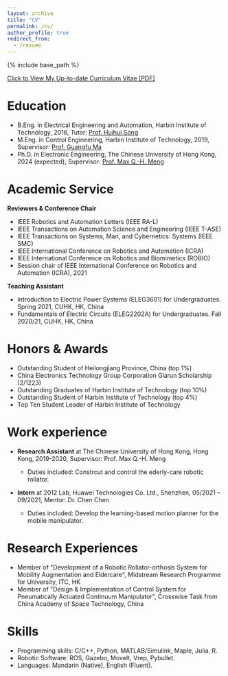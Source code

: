 ```yaml
---
layout: archive
title: "CV"
permalink: /cv/
author_profile: true
redirect_from:
  - /resume
---
```


{% include base_path %}

[Click to View My Up-to-date Curriculum Vitae [PDF]](/files/cv.pdf) 

Education
======
* B.Eng. in Electrical Engineering and Automation, Harbin Institute of Technology, 2016, Tutor: [Prof. Huihui Song](http://homepage.hit.edu.cn/HuihuiSong)
* M.Eng. in Control Engineering, Harbin Institute of Technology, 2019, Supervisor: [Prof. Guangfu Ma](http://homepage.hit.edu.cn/maguangfu)
* Ph.D. in Electronic Engineering, The Chinese University of Hong Kong, 2024 (expected), Supervisor: [Prof. Max Q.-H. Meng](https://www.ee.cuhk.edu.hk/~qhmeng/)

Academic Service
======
**Reviewers & Conference Chair**
- IEEE Robotics and Automation Letters (IEEE RA-L)
- IEEE Transactions on Automation Science and Engineering (IEEE T-ASE)
- IEEE Transactions on Systems, Man, and Cybernetics: Systems (IEEE SMC)
- IEEE International Conference on Robotics and Automation (ICRA)
- IEEE International Conference on Robotics and Biomimetics (ROBIO)
- Session chair of IEEE International Conference on Robotics and Automation (ICRA), 2021

**Teaching Assistant**
- Introduction to Electric Power Systems (ELEG3601) for Undergraduates. Spring 2021, CUHK, HK, China
- Fundamentals of Electric Circuits (ELEG2202A) for Undergraduates. Fall 2020/21, CUHK, HK, China

Honors & Awards
======
- Outstanding Student of Heilongjiang Province, China (top 1%)
- China Electronics Technology Group Corporation Glarun Scholarship (2/1223)
- Outstanding Graduates of Harbin Institute of Technology (top 10%)
- Outstanding Student of Harbin Institute of Technology (top 4%)
- Top Ten Student Leader of Harbin Institute of Technology


Work experience
======
* **Research Assistant** at The Chinese University of Hong Kong, Hong Kong, 2019-2020, Supervisor: Prof. Max Q.-H. Meng
  * Duties included: Constrcut and control the ederly-care robotic rollator. 

* **Intern** at 2012 Lab, Huawei Technologies Co. Ltd., Shenzhen, 05/2021 – 09/2021, Mentor: Dr. Chen Chen
  * Duties included: Develop the learning-based motion planner for the mobile manipulator. 
 
 
Research Experiences
=======
- Member of "Development of a Robotic Rollator-orthosis System for Mobility Augmentation and Eldercare", Midstream Research Programme for University, ITC, HK 
- Member of "Design & Implementation of Control System for Pneumatically Actuated Continuum Manipulator", Crosswise Task from China Academy of Space Technology, China 

Skills
======
* Programming skills: C/C++, Python, MATLAB/Simulink, Maple, Julia, R.
* Robotic Software: ROS, Gazebo, MoveIt, Vrep, Pybullet.
* Languages: Mandarin (Native), English (Fluent).
